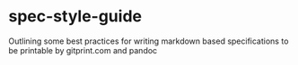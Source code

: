 spec-style-guide
================

Outlining some best practices for writing markdown based specifications to be printable by gitprint.com and pandoc

